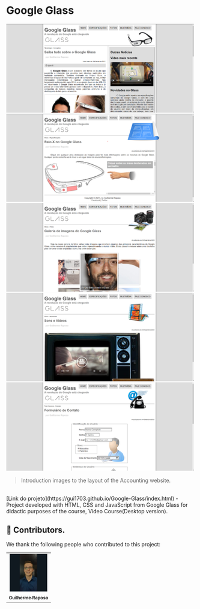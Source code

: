 # Google Glass



<img src="./imagens/Print-1.png" alt="Photo Google Glass" width="500px">
<img src="./imagens/Print-2.png" alt="Photo Google Glass" width="500px">
<img src="./imagens/Print-3.png" alt="Photo Google Glass" width="500px">
<img src="./imagens/Print-4.png" alt="Photo Google Glass" width="500px">
<img src="./imagens/Print-5.png" alt="Photo Google Glass" width="500px">

> Introduction images to the layout of the Accounting website.

<br>
[Link do projeto](https://gui1703.github.io/Google-Glass/index.html) - Project developed with HTML, CSS and JavaScript from Google Glass for didactic purposes of the course, Video Course(Desktop version).

## 🤝 Contributors.

We thank the following people who contributed to this project:

<table>
  <tr>
    <td align="center">
      <a href="#">
        <img src="./imagens/photo-profile.jpeg" width="100px;" alt="Guilherme Raposo's photo on GitHub"/><br>
        <sub>
          <b>Guilherme Raposo</b>
        </sub>
      </a>
    </td>
  </tr>
</table>

